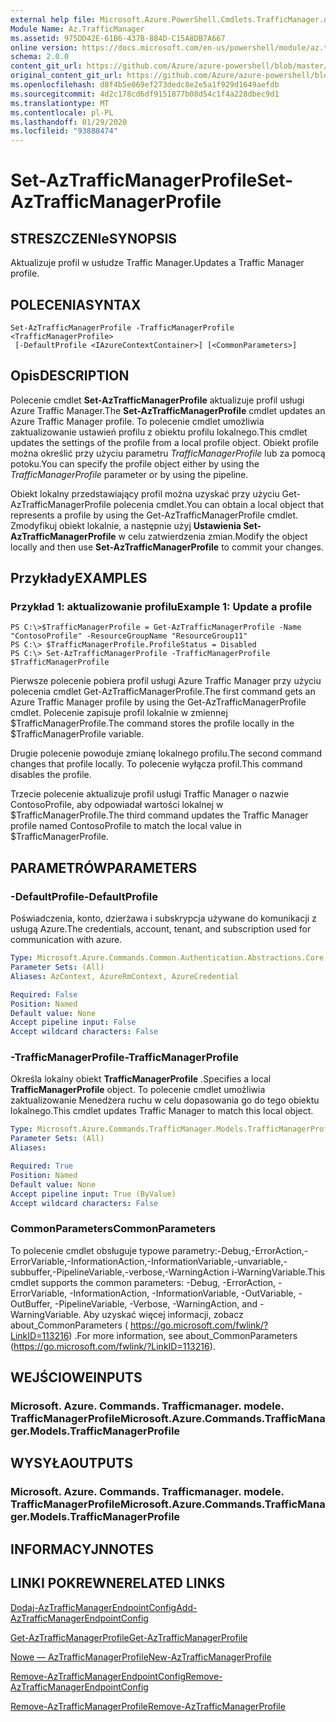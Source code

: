 ```yaml
---
external help file: Microsoft.Azure.PowerShell.Cmdlets.TrafficManager.dll-Help.xml
Module Name: Az.TrafficManager
ms.assetid: 975DD42E-61B6-437B-884D-C15A8DB7A667
online version: https://docs.microsoft.com/en-us/powershell/module/az.trafficmanager/set-aztrafficmanagerprofile
schema: 2.0.0
content_git_url: https://github.com/Azure/azure-powershell/blob/master/src/TrafficManager/TrafficManager/help/Set-AzTrafficManagerProfile.md
original_content_git_url: https://github.com/Azure/azure-powershell/blob/master/src/TrafficManager/TrafficManager/help/Set-AzTrafficManagerProfile.md
ms.openlocfilehash: d8f4b5e069ef273dedc8e2e5a1f929d1649aefdb
ms.sourcegitcommit: 4d2c178cd6df9151877b08d54c1f4a228dbec9d1
ms.translationtype: MT
ms.contentlocale: pl-PL
ms.lasthandoff: 01/29/2020
ms.locfileid: "93888474"
---
```

# <span data-ttu-id="0decc-101">Set-AzTrafficManagerProfile</span><span class="sxs-lookup"><span data-stu-id="0decc-101">Set-AzTrafficManagerProfile</span></span>

## <span data-ttu-id="0decc-102">STRESZCZENIe</span><span class="sxs-lookup"><span data-stu-id="0decc-102">SYNOPSIS</span></span>
<span data-ttu-id="0decc-103">Aktualizuje profil w usłudze Traffic Manager.</span><span class="sxs-lookup"><span data-stu-id="0decc-103">Updates a Traffic Manager profile.</span></span>

## <span data-ttu-id="0decc-104">POLECENIA</span><span class="sxs-lookup"><span data-stu-id="0decc-104">SYNTAX</span></span>

```
Set-AzTrafficManagerProfile -TrafficManagerProfile <TrafficManagerProfile>
 [-DefaultProfile <IAzureContextContainer>] [<CommonParameters>]
```

## <span data-ttu-id="0decc-105">Opis</span><span class="sxs-lookup"><span data-stu-id="0decc-105">DESCRIPTION</span></span>
<span data-ttu-id="0decc-106">Polecenie cmdlet **Set-AzTrafficManagerProfile** aktualizuje profil usługi Azure Traffic Manager.</span><span class="sxs-lookup"><span data-stu-id="0decc-106">The **Set-AzTrafficManagerProfile** cmdlet updates an Azure Traffic Manager profile.</span></span>
<span data-ttu-id="0decc-107">To polecenie cmdlet umożliwia zaktualizowanie ustawień profilu z obiektu profilu lokalnego.</span><span class="sxs-lookup"><span data-stu-id="0decc-107">This cmdlet updates the settings of the profile from a local profile object.</span></span>
<span data-ttu-id="0decc-108">Obiekt profile można określić przy użyciu parametru *TrafficManagerProfile* lub za pomocą potoku.</span><span class="sxs-lookup"><span data-stu-id="0decc-108">You can specify the profile object either by using the *TrafficManagerProfile* parameter or by using the pipeline.</span></span>

<span data-ttu-id="0decc-109">Obiekt lokalny przedstawiający profil można uzyskać przy użyciu Get-AzTrafficManagerProfile polecenia cmdlet.</span><span class="sxs-lookup"><span data-stu-id="0decc-109">You can obtain a local object that represents a profile by using the Get-AzTrafficManagerProfile cmdlet.</span></span>
<span data-ttu-id="0decc-110">Zmodyfikuj obiekt lokalnie, a następnie użyj **Ustawienia Set-AzTrafficManagerProfile** w celu zatwierdzenia zmian.</span><span class="sxs-lookup"><span data-stu-id="0decc-110">Modify the object locally and then use **Set-AzTrafficManagerProfile** to commit your changes.</span></span>

## <span data-ttu-id="0decc-111">Przykłady</span><span class="sxs-lookup"><span data-stu-id="0decc-111">EXAMPLES</span></span>

### <span data-ttu-id="0decc-112">Przykład 1: aktualizowanie profilu</span><span class="sxs-lookup"><span data-stu-id="0decc-112">Example 1: Update a profile</span></span>
```
PS C:\>$TrafficManagerProfile = Get-AzTrafficManagerProfile -Name "ContosoProfile" -ResourceGroupName "ResourceGroup11" 
PS C:\> $TrafficManagerProfile.ProfileStatus = Disabled
PS C:\> Set-AzTrafficManagerProfile -TrafficManagerProfile $TrafficManagerProfile
```

<span data-ttu-id="0decc-113">Pierwsze polecenie pobiera profil usługi Azure Traffic Manager przy użyciu polecenia cmdlet Get-AzTrafficManagerProfile.</span><span class="sxs-lookup"><span data-stu-id="0decc-113">The first command gets an Azure Traffic Manager profile by using the Get-AzTrafficManagerProfile cmdlet.</span></span>
<span data-ttu-id="0decc-114">Polecenie zapisuje profil lokalnie w zmiennej $TrafficManagerProfile.</span><span class="sxs-lookup"><span data-stu-id="0decc-114">The command stores the profile locally in the $TrafficManagerProfile variable.</span></span>

<span data-ttu-id="0decc-115">Drugie polecenie powoduje zmianę lokalnego profilu.</span><span class="sxs-lookup"><span data-stu-id="0decc-115">The second command changes that profile locally.</span></span>
<span data-ttu-id="0decc-116">To polecenie wyłącza profil.</span><span class="sxs-lookup"><span data-stu-id="0decc-116">This command disables the profile.</span></span>

<span data-ttu-id="0decc-117">Trzecie polecenie aktualizuje profil usługi Traffic Manager o nazwie ContosoProfile, aby odpowiadał wartości lokalnej w $TrafficManagerProfile.</span><span class="sxs-lookup"><span data-stu-id="0decc-117">The third command updates the Traffic Manager profile named ContosoProfile to match the local value in $TrafficManagerProfile.</span></span>

## <span data-ttu-id="0decc-118">PARAMETRÓW</span><span class="sxs-lookup"><span data-stu-id="0decc-118">PARAMETERS</span></span>

### <span data-ttu-id="0decc-119">-DefaultProfile</span><span class="sxs-lookup"><span data-stu-id="0decc-119">-DefaultProfile</span></span>
<span data-ttu-id="0decc-120">Poświadczenia, konto, dzierżawa i subskrypcja używane do komunikacji z usługą Azure.</span><span class="sxs-lookup"><span data-stu-id="0decc-120">The credentials, account, tenant, and subscription used for communication with azure.</span></span>

```yaml
Type: Microsoft.Azure.Commands.Common.Authentication.Abstractions.Core.IAzureContextContainer
Parameter Sets: (All)
Aliases: AzContext, AzureRmContext, AzureCredential

Required: False
Position: Named
Default value: None
Accept pipeline input: False
Accept wildcard characters: False
```

### <span data-ttu-id="0decc-121">-TrafficManagerProfile</span><span class="sxs-lookup"><span data-stu-id="0decc-121">-TrafficManagerProfile</span></span>
<span data-ttu-id="0decc-122">Określa lokalny obiekt **TrafficManagerProfile** .</span><span class="sxs-lookup"><span data-stu-id="0decc-122">Specifies a local **TrafficManagerProfile** object.</span></span>
<span data-ttu-id="0decc-123">To polecenie cmdlet umożliwia zaktualizowanie Menedżera ruchu w celu dopasowania go do tego obiektu lokalnego.</span><span class="sxs-lookup"><span data-stu-id="0decc-123">This cmdlet updates Traffic Manager to match this local object.</span></span>

```yaml
Type: Microsoft.Azure.Commands.TrafficManager.Models.TrafficManagerProfile
Parameter Sets: (All)
Aliases:

Required: True
Position: Named
Default value: None
Accept pipeline input: True (ByValue)
Accept wildcard characters: False
```

### <span data-ttu-id="0decc-124">CommonParameters</span><span class="sxs-lookup"><span data-stu-id="0decc-124">CommonParameters</span></span>
<span data-ttu-id="0decc-125">To polecenie cmdlet obsługuje typowe parametry:-Debug,-ErrorAction,-ErrorVariable,-InformationAction,-InformationVariable,-unvariable,-subbuffer,-PipelineVariable,-verbose,-WarningAction i-WarningVariable.</span><span class="sxs-lookup"><span data-stu-id="0decc-125">This cmdlet supports the common parameters: -Debug, -ErrorAction, -ErrorVariable, -InformationAction, -InformationVariable, -OutVariable, -OutBuffer, -PipelineVariable, -Verbose, -WarningAction, and -WarningVariable.</span></span> <span data-ttu-id="0decc-126">Aby uzyskać więcej informacji, zobacz about_CommonParameters ( https://go.microsoft.com/fwlink/?LinkID=113216) .</span><span class="sxs-lookup"><span data-stu-id="0decc-126">For more information, see about_CommonParameters (https://go.microsoft.com/fwlink/?LinkID=113216).</span></span>

## <span data-ttu-id="0decc-127">WEJŚCIOWE</span><span class="sxs-lookup"><span data-stu-id="0decc-127">INPUTS</span></span>

### <span data-ttu-id="0decc-128">Microsoft. Azure. Commands. Trafficmanager. modele. TrafficManagerProfile</span><span class="sxs-lookup"><span data-stu-id="0decc-128">Microsoft.Azure.Commands.TrafficManager.Models.TrafficManagerProfile</span></span>

## <span data-ttu-id="0decc-129">WYSYŁA</span><span class="sxs-lookup"><span data-stu-id="0decc-129">OUTPUTS</span></span>

### <span data-ttu-id="0decc-130">Microsoft. Azure. Commands. Trafficmanager. modele. TrafficManagerProfile</span><span class="sxs-lookup"><span data-stu-id="0decc-130">Microsoft.Azure.Commands.TrafficManager.Models.TrafficManagerProfile</span></span>

## <span data-ttu-id="0decc-131">INFORMACYJN</span><span class="sxs-lookup"><span data-stu-id="0decc-131">NOTES</span></span>

## <span data-ttu-id="0decc-132">LINKI POKREWNE</span><span class="sxs-lookup"><span data-stu-id="0decc-132">RELATED LINKS</span></span>

[<span data-ttu-id="0decc-133">Dodaj-AzTrafficManagerEndpointConfig</span><span class="sxs-lookup"><span data-stu-id="0decc-133">Add-AzTrafficManagerEndpointConfig</span></span>](./Add-AzTrafficManagerEndpointConfig.md)

[<span data-ttu-id="0decc-134">Get-AzTrafficManagerProfile</span><span class="sxs-lookup"><span data-stu-id="0decc-134">Get-AzTrafficManagerProfile</span></span>](./Get-AzTrafficManagerProfile.md)

[<span data-ttu-id="0decc-135">Nowe — AzTrafficManagerProfile</span><span class="sxs-lookup"><span data-stu-id="0decc-135">New-AzTrafficManagerProfile</span></span>](./New-AzTrafficManagerProfile.md)

[<span data-ttu-id="0decc-136">Remove-AzTrafficManagerEndpointConfig</span><span class="sxs-lookup"><span data-stu-id="0decc-136">Remove-AzTrafficManagerEndpointConfig</span></span>](./Remove-AzTrafficManagerEndpointConfig.md)

[<span data-ttu-id="0decc-137">Remove-AzTrafficManagerProfile</span><span class="sxs-lookup"><span data-stu-id="0decc-137">Remove-AzTrafficManagerProfile</span></span>](./Remove-AzTrafficManagerProfile.md)


